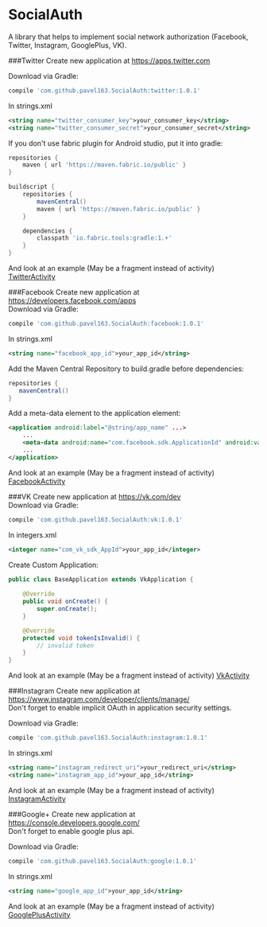 # SocialAuth
A library that helps to implement social network authorization (Facebook, Twitter, Instagram, GooglePlus, VK).

###Twitter
Create new application at https://apps.twitter.com<br />

Download via Gradle:
```gradle
compile 'com.github.pavel163.SocialAuth:twitter:1.0.1'
```
In strings.xml
```xml
<string name="twitter_consumer_key">your_consumer_key</string>
<string name="twitter_consumer_secret">your_consumer_secret</string>
```
If you don't use fabric plugin for Android studio, put it into gradle:
```gradle
repositories {
    maven { url 'https://maven.fabric.io/public' }
}

buildscript {
    repositories {
        mavenCentral()
        maven { url 'https://maven.fabric.io/public' }
    }

    dependencies {
        classpath 'io.fabric.tools:gradle:1.+'
    }
}
```
And look at an example (May be a fragment instead of activity) <a href="https://github.com/pavel163/SocialAuth/blob/master/app/src/main/java/com/ebr163/socialauth/TwitterActivity.java">TwitterActivity</a>

###Facebook
Create new application at https://developers.facebook.com/apps<br />
Download via Gradle:
```gradle
compile 'com.github.pavel163.SocialAuth:facebook:1.0.1'
```
In strings.xml
```xml
<string name="facebook_app_id">your_app_id</string>
```

Add the Maven Central Repository to build.gradle before dependencies:
```gradle
repositories {
   mavenCentral()
}
```
Add a meta-data element to the application element:
```xml
<application android:label="@string/app_name" ...>
    ...
    <meta-data android:name="com.facebook.sdk.ApplicationId" android:value="@string/facebook_app_id"/>
    ...
</application>
```
And look at an example (May be a fragment instead of activity) <a href="https://github.com/pavel163/SocialAuth/blob/master/app/src/main/java/com/ebr163/socialauth/FacebookActivity.java">FacebookActivity</a>

###VK
Create new application at https://vk.com/dev<br />
Download via Gradle:
```gradle
compile 'com.github.pavel163.SocialAuth:vk:1.0.1'
```
In integers.xml
```xml
<integer name="com_vk_sdk_AppId">your_app_id</integer>
```
Create Custom Application:
```java
public class BaseApplication extends VkApplication {
    
    @Override
    public void onCreate() {
        super.onCreate();
    }

    @Override
    protected void tokenIsInvalid() {
        // invalid token
    }
}
```
And look at an example (May be a fragment instead of activity) <a href="https://github.com/pavel163/SocialAuth/blob/master/app/src/main/java/com/ebr163/socialauth/VkActivity.java">VkActivity</a>

###Instagram
Create new application at https://www.instagram.com/developer/clients/manage/<br />
Don't forget to enable implicit OAuth in application security settings.

Download via Gradle:
```gradle
compile 'com.github.pavel163.SocialAuth:instagram:1.0.1'
```
In strings.xml
```xml
<string name="instagram_redirect_uri">your_redirect_uri</string>
<string name="instagram_app_id">your_app_id</string>
```
And look at an example (May be a fragment instead of activity) <a href="https://github.com/pavel163/SocialAuth/blob/master/app/src/main/java/com/ebr163/socialauth/InstagramActivity.java">InstagramActivity</a>

###Google+
Create new application at https://console.developers.google.com/<br />
Don't forget to enable google plus api.<br />

Download via Gradle:
```gradle
compile 'com.github.pavel163.SocialAuth:google:1.0.1'
```
In strings.xml
```xml
<string name="google_app_id">your_app_id</string>
```
And look at an example (May be a fragment instead of activity) <a href="https://github.com/pavel163/SocialAuth/blob/master/app/src/main/java/com/ebr163/socialauth/GooglePlusActivity.java">GooglePlusActivity</a>
